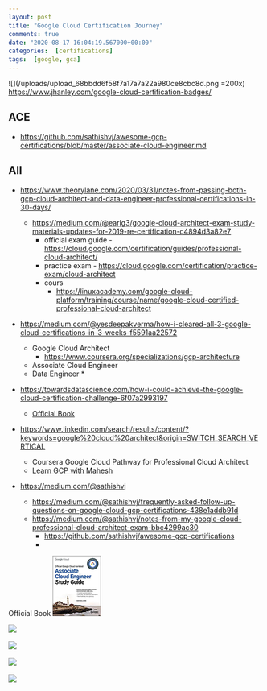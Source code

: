 ```yaml
---
layout: post
title: "Google Cloud Certification Journey"
comments: true
date: "2020-08-17 16:04:19.567000+00:00"
categories:  [certifications]
tags:  [google, gca]
---
```



![](/uploads/upload_68bbdd6f58f7a17a7a22a980ce8cbc8d.png =200x)
https://www.jhanley.com/google-cloud-certification-badges/


## ACE

* https://github.com/sathishvj/awesome-gcp-certifications/blob/master/associate-cloud-engineer.md


## All

* https://www.theorylane.com/2020/03/31/notes-from-passing-both-gcp-cloud-architect-and-data-engineer-professional-certifications-in-30-days/
    * https://medium.com/@earlg3/google-cloud-architect-exam-study-materials-updates-for-2019-re-certification-c4894d3a82e7
        * official exam guide - https://cloud.google.com/certification/guides/professional-cloud-architect/
        * practice exam - https://cloud.google.com/certification/practice-exam/cloud-architect
        * cours
            * https://linuxacademy.com/google-cloud-platform/training/course/name/google-cloud-certified-professional-cloud-architect

* https://medium.com/@yesdeepakverma/how-i-cleared-all-3-google-cloud-certifications-in-3-weeks-f5591aa22572
    * Google Cloud Architect
        * https://www.coursera.org/specializations/gcp-architecture
    * Associate Cloud Engineer
    * Data Engineer
        * 
* https://towardsdatascience.com/how-i-could-achieve-the-google-cloud-certification-challenge-6f07a2993197
    *  [Official Book](https://amzn.to/2NNfBmF)

* https://www.linkedin.com/search/results/content/?keywords=google%20cloud%20architect&origin=SWITCH_SEARCH_VERTICAL
    * Coursera Google Cloud Pathway for Professional Cloud Architect
    * [Learn GCP with Mahesh](https://www.youtube.com/channel/UCL8vwy2jhEtQrC-Rx6qzCZg)

* https://medium.com/@sathishvj
    * https://medium.com/@sathishvj/frequently-asked-follow-up-questions-on-google-cloud-gcp-certifications-438e1addb91d
    * https://medium.com/@sathishvj/notes-from-my-google-cloud-professional-cloud-architect-exam-bbc4299ac30
        * https://github.com/sathishvj/awesome-gcp-certifications
        * 

Official Book
![](/assets/img/3s05kP9FL_d711cfde53418a3e5b5c88cd21b7939e.png)


[![](/uploads/upload_b21c032ed8c7ba515dda8375d6d820ae.png)](https://www.coursera.org/professional-certificates/gcp-data-engineering)


[![](/uploads/upload_bc843138fb770997196cdd6bfa6ec969.png)](https://www.coursera.org/professional-certificates/gcp-cloud-architect)


[![](/uploads/upload_348b0d7a9b531baadd8f74a81524cbe9.png)](https://www.coursera.org/professional-certificates/cloud-engineering-gcp)

[![](/uploads/upload_0940964c35203109a1af086ab32e7145.png)](https://www.coursera.org/specializations/gcp-data-machine-learning)

